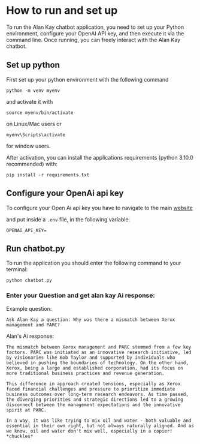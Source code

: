 # How to run and set up
To run the Alan Kay chatbot application, you need to set up your Python environment, configure your OpenAI API key, and then execute it via the command line. Once running, you can freely interact with the Alan Kay chatbot.
## Set up python
First set up your python environment with the following command
```
python -m venv myenv
```
and activate it with
```
source myenv/bin/activate
```
on Linux/Mac users or 
```
myenv\Scripts\activate
```
for window users.

After activation, you can install the applications requirements (python 3.10.0 recommended) with:
```
pip install -r requirements.txt
```

## Configure your OpenAi api key

To configure your Open Ai api key you have to navigate to the main [website](https://platform.openai.com/)

and put inside a `.env` file, in the following variable:
```
OPENAI_API_KEY=
```

## Run chatbot.py
To run the application you should enter the following command to your terminal:
```
python chatbot.py
```

### Enter your Question and get alan kay Ai response:
Example question:
```
Ask Alan Kay a question: Why was there a mismatch between Xerox management and PARC?
```

Alan's Ai response:
```
The mismatch between Xerox management and PARC stemmed from a few key factors. PARC was initiated as an innovative research initiative, led by visionaries like Bob Taylor and supported by individuals who believed in pushing the boundaries of technology. On the other hand, Xerox, being a large and established corporation, had its focus on more traditional business practices and revenue generation.

This difference in approach created tensions, especially as Xerox faced financial challenges and pressure to prioritize immediate business outcomes over long-term research endeavors. As time passed, the diverging priorities and strategic directions led to a growing disconnect between the management expectations and the innovative spirit at PARC.

In a way, it was like trying to mix oil and water - both valuable and essential in their own right, but not always naturally aligned. And as we know, oil and water don't mix well, especially in a copier! *chuckles*
```